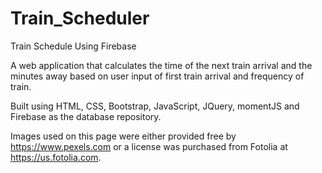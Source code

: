 # Train_Scheduler
Train Schedule Using Firebase

A web application that calculates the time of the next train arrival and the minutes away based on user input of first train arrival and frequency of train.

Built using HTML, CSS, Bootstrap, JavaScript, JQuery, momentJS and Firebase as the database repository.

Images used on this page were either provided free by https://www.pexels.com or a license was purchased from Fotolia at https://us.fotolia.com.